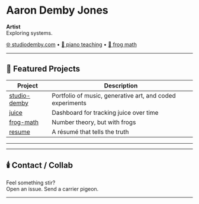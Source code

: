 # Aaron Demby Jones

**Artist**  
Exploring systems.

[🌐 studiodemby.com](https://www.studiodemby.com) • [🎵 piano teaching](https://studiodemby.carrd.co/) • [🐸 frog math](https://github.com/aadjones/frog-math)

---


## 📁 Featured Projects
| Project        | Description                                                  |
|----------------|--------------------------------------------------------------|
| [studio-demby](https://github.com/aadjones/studio-demby) | Portfolio of music, generative art, and coded experiments |
| [juice](https://github.com/aadjones/juice)           | Dashboard for tracking juice over time |
| [frog-math](https://github.com/aadjones/frog-math)   | Number theory, but with frogs     |
| [resume](https://github.com/aadjones/resume)         | A résumé that tells the truth               |

---

---

## 🕯️ Contact / Collab
Feel something stir?  
Open an issue. Send a carrier pigeon.

---


